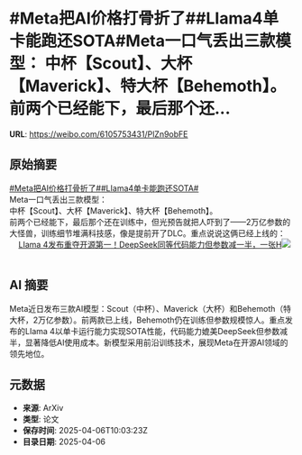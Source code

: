 # #Meta把AI价格打骨折了##LIama4单卡能跑还SOTA#Meta一口气丢出三款模型： 中杯【Scout】、大杯【Maverick】、特大杯【Behemoth】。 前两个已经能下，最后那个还...

**URL**: https://weibo.com/6105753431/PlZn9obFE

## 原始摘要

<a href="https://m.weibo.cn/search?containerid=231522type%3D1%26t%3D10%26q%3D%23Meta%E6%8A%8AAI%E4%BB%B7%E6%A0%BC%E6%89%93%E9%AA%A8%E6%8A%98%E4%BA%86%23&amp;extparam=%23Meta%E6%8A%8AAI%E4%BB%B7%E6%A0%BC%E6%89%93%E9%AA%A8%E6%8A%98%E4%BA%86%23" data-hide=""><span class="surl-text">#Meta把AI价格打骨折了#</span></a><a href="https://m.weibo.cn/search?containerid=231522type%3D1%26t%3D10%26q%3D%23LIama4%E5%8D%95%E5%8D%A1%E8%83%BD%E8%B7%91%E8%BF%98SOTA%23&amp;extparam=%23LIama4%E5%8D%95%E5%8D%A1%E8%83%BD%E8%B7%91%E8%BF%98SOTA%23" data-hide=""><span class="surl-text">#LIama4单卡能跑还SOTA#</span></a><br>Meta一口气丢出三款模型：  <br>中杯【Scout】、大杯【Maverick】、特大杯【Behemoth】。  <br>前两个已经能下，最后那个还在训练中，但光预告就把人吓到了——2万亿参数的大怪兽，训练细节堆满科技感，像是提前开了DLC。重点说说这俩已经上线的： <a href="https://weibo.com/ttarticle/p/show?id=2309405152408073535689" data-hide=""><span class="url-icon"><img style="width: 1rem;height: 1rem" src="https://h5.sinaimg.cn/upload/2015/09/25/3/timeline_card_small_article_default.png" referrerpolicy="no-referrer"></span><span class="surl-text">LIama 4发布重夺开源第一！DeepSeek同等代码能力但参数减一半，一张H</span></a><img style="" src="https://tvax4.sinaimg.cn/large/006Fd7o3gy1i06yzv977lj30rs0fmta3.jpg" referrerpolicy="no-referrer"><br><br>

## AI 摘要

Meta近日发布三款AI模型：Scout（中杯）、Maverick（大杯）和Behemoth（特大杯，2万亿参数）。前两款已上线，Behemoth仍在训练但参数规模惊人。重点发布的LIama 4以单卡运行能力实现SOTA性能，代码能力媲美DeepSeek但参数减半，显著降低AI使用成本。新模型采用前沿训练技术，展现Meta在开源AI领域的领先地位。

## 元数据

- **来源**: ArXiv
- **类型**: 论文
- **保存时间**: 2025-04-06T10:03:23Z
- **目录日期**: 2025-04-06
